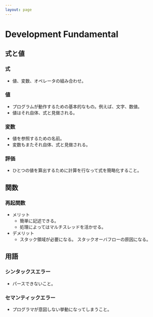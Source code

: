 ```yaml
---
layout: page
---
```


# Development Fundamental

## 式と値

### 式

* 値、変数、オペレータの組み合わせ。

### 値

* プログラムが動作するための基本的なもの。例えば、文字、数値。
* 値はそれ自体、式と見做される。

### 変数

* 値を参照するための名前。
* 変数もまたそれ自体、式と見做される。

### 評価

* ひとつの値を算出するために計算を行なって式を簡略化すること。

## 関数

### 再起関数

* メリット
    * 簡単に記述できる。
    * 処理によってはマルチスレッドを活かせる。
* デメリット
    * スタック領域が必要になる。 スタックオーバフローの原因になる。

## 用語

### シンタックスエラー

* パースできないこと。

### セマンティックエラー

* プログラマが意図しない挙動になってしまうこと。
